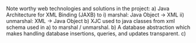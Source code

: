 
Note worthy web technologies and solutions in the project:
  a) Java Architecture for XML Binding (JAXB) to
   i) marshal: Java Object -> XML
   ii) unmarshal: XML -> Java Object
  b) XJC used to <generate> java classes from xml schema used in a) to marshal / unmarshal.
  b) A database abstraction which makes handling database insertions, queries, and updates transparent.
  c) 
  
